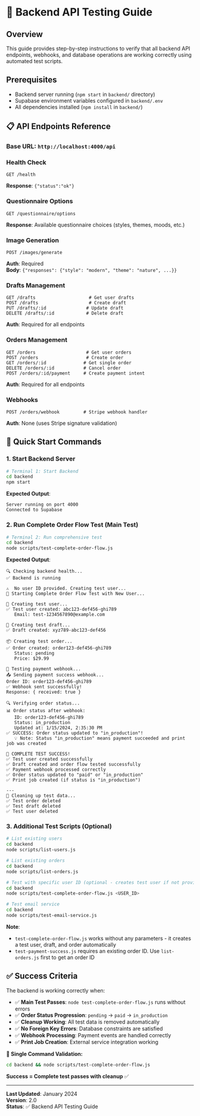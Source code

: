 # 🧪 Backend API Testing Guide

## Overview

This guide provides step-by-step instructions to verify that all backend API endpoints, webhooks, and database operations are working correctly using automated test scripts.

## Prerequisites

- Backend server running (`npm start` in `backend/` directory)
- Supabase environment variables configured in `backend/.env`
- All dependencies installed (`npm install` in `backend/`)

## 📋 API Endpoints Reference

### **Base URL**: `http://localhost:4000/api`

### **Health Check**

```http
GET /health
```

**Response**: `{"status":"ok"}`

### **Questionnaire Options**

```http
GET /questionnaire/options
```

**Response**: Available questionnaire choices (styles, themes, moods, etc.)

### **Image Generation**

```http
POST /images/generate
```

**Auth**: Required  
**Body**: `{"responses": {"style": "modern", "theme": "nature", ...}}`

### **Drafts Management**

```http
GET /drafts                    # Get user drafts
POST /drafts                   # Create draft
PUT /drafts/:id               # Update draft
DELETE /drafts/:id            # Delete draft
```

**Auth**: Required for all endpoints

### **Orders Management**

```http
GET /orders                   # Get user orders
POST /orders                  # Create order
GET /orders/:id              # Get single order
DELETE /orders/:id           # Cancel order
POST /orders/:id/payment     # Create payment intent
```

**Auth**: Required for all endpoints

### **Webhooks**

```http
POST /orders/webhook         # Stripe webhook handler
```

**Auth**: None (uses Stripe signature validation)

## 🚀 Quick Start Commands

### **1. Start Backend Server**

```bash
# Terminal 1: Start Backend
cd backend
npm start
```

**Expected Output**:

```
Server running on port 4000
Connected to Supabase
```

### **2. Run Complete Order Flow Test (Main Test)**

```bash
# Terminal 2: Run comprehensive test
cd backend
node scripts/test-complete-order-flow.js
```

**Expected Output**:

```
🔍 Checking backend health...
✅ Backend is running

⚠️  No user ID provided. Creating test user...
🚀 Starting Complete Order Flow Test with New User...

👤 Creating test user...
✅ Test user created: abc123-def456-ghi789
   Email: test-1234567890@example.com

🎨 Creating test draft...
✅ Draft created: xyz789-abc123-def456

📦 Creating test order...
✅ Order created: order123-def456-ghi789
   Status: pending
   Price: $29.99

🧪 Testing payment webhook...
📤 Sending payment success webhook...
Order ID: order123-def456-ghi789
✅ Webhook sent successfully!
Response: { received: true }

🔍 Verifying order status...
📊 Order status after webhook:
   ID: order123-def456-ghi789
   Status: in_production
   Updated at: 1/15/2024, 2:35:30 PM
✅ SUCCESS: Order status updated to "in_production"!
   💡 Note: Status "in_production" means payment succeeded and print job was created

🎉 COMPLETE TEST SUCCESS!
✅ Test user created successfully
✅ Draft created and order flow tested successfully
✅ Payment webhook processed correctly
✅ Order status updated to "paid" or "in_production"
✅ Print job created (if status is "in_production")

---
🧹 Cleaning up test data...
✅ Test order deleted
✅ Test draft deleted
✅ Test user deleted
```

### **3. Additional Test Scripts (Optional)**

```bash
# List existing users
cd backend
node scripts/list-users.js

# List existing orders
cd backend
node scripts/list-orders.js

# Test with specific user ID (optional - creates test user if not provided)
cd backend
node scripts/test-complete-order-flow.js <USER_ID>

# Test email service
cd backend
node scripts/test-email-service.js
```

**Note**:

- `test-complete-order-flow.js` works without any parameters - it creates a test user, draft, and order automatically
- `test-payment-success.js` requires an existing order ID. Use `list-orders.js` first to get an order ID

## ✅ Success Criteria

The backend is working correctly when:

- ✅ **Main Test Passes**: `node test-complete-order-flow.js` runs without errors
- ✅ **Order Status Progression**: `pending` → `paid` → `in_production`
- ✅ **Cleanup Working**: All test data is removed automatically
- ✅ **No Foreign Key Errors**: Database constraints are satisfied
- ✅ **Webhook Processing**: Payment events are handled correctly
- ✅ **Print Job Creation**: External service integration working

**🎯 Single Command Validation:**

```bash
cd backend && node scripts/test-complete-order-flow.js
```

**Success = Complete test passes with cleanup** ✅

---

**Last Updated**: January 2024  
**Version**: 2.0  
**Status**: ✅ Backend API Testing Guide
